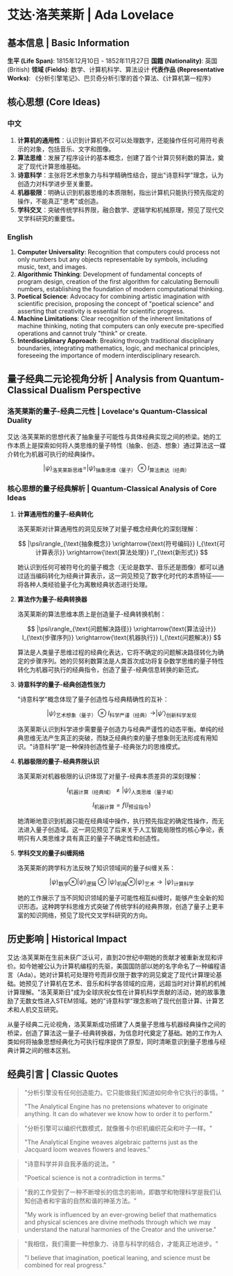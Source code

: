# 艾达·洛芙莱斯 | Ada Lovelace

## 基本信息 | Basic Information

**生平 (Life Span)**: 1815年12月10日 - 1852年11月27日
**国籍 (Nationality)**: 英国 (British)
**领域 (Fields)**: 数学、计算机科学、算法设计
**代表作品 (Representative Works)**: 《分析引擎笔记》、巴贝奇分析引擎的首个算法、《计算机第一程序》

## 核心思想 (Core Ideas)

### 中文
1. **计算机的通用性**：认识到计算机不仅可以处理数字，还能操作任何可用符号表示的对象，包括音乐、文字和图像。
2. **算法思维**：发展了程序设计的基本概念，创建了首个计算贝努利数的算法，奠定了现代计算思维基础。
3. **诗意科学**：主张将艺术想象力与科学精确性结合，提出"诗意科学"理念，认为创造力对科学进步至关重要。
4. **机器极限**：明确认识到机器思维的本质限制，指出计算机只能执行预先指定的操作，不能真正"思考"或创造。
5. **学科交叉**：突破传统学科界限，融合数学、逻辑学和机械原理，预见了现代交叉学科研究的重要性。

### English
1. **Computer Universality**: Recognition that computers could process not only numbers but any objects representable by symbols, including music, text, and images.
2. **Algorithmic Thinking**: Development of fundamental concepts of program design, creation of the first algorithm for calculating Bernoulli numbers, establishing the foundation of modern computational thinking.
3. **Poetical Science**: Advocacy for combining artistic imagination with scientific precision, proposing the concept of "poetical science" and asserting that creativity is essential for scientific progress.
4. **Machine Limitations**: Clear recognition of the inherent limitations of machine thinking, noting that computers can only execute pre-specified operations and cannot truly "think" or create.
5. **Interdisciplinary Approach**: Breaking through traditional disciplinary boundaries, integrating mathematics, logic, and mechanical principles, foreseeing the importance of modern interdisciplinary research.

## 量子经典二元论视角分析 | Analysis from Quantum-Classical Dualism Perspective

### 洛芙莱斯的量子-经典二元性 | Lovelace's Quantum-Classical Duality

艾达·洛芙莱斯的思想代表了抽象量子可能性与具体经典实现之间的桥梁。她的工作本质上是探索如何将人类思维的量子特性（抽象、创造、想象）通过算法这一媒介转化为机器可执行的经典操作。

$$
|\psi\rangle_{\text{洛芙莱斯思维}} = |\psi\rangle_{\text{抽象思维（量子）}} \otimes I_{\text{算法表达（经典）}}
$$

### 核心思想的量子经典解析 | Quantum-Classical Analysis of Core Ideas

1. **计算通用性的量子-经典转化**

   洛芙莱斯对计算通用性的洞见反映了对量子概念经典化的深刻理解：

   $$
   |\psi\rangle_{\text{抽象概念}} \xrightarrow{\text{符号编码}} I_{\text{可计算表示}} \xrightarrow{\text{算法处理}} I'_{\text{新形式}}
   $$

   她认识到任何可被符号化的量子概念（无论是数学、音乐还是图像）都可以通过适当编码转化为经典计算表示，这一洞见预见了数字化时代的本质特征——将各种人类经验量子化为离散经典状态进行处理。

2. **算法作为量子-经典转换器**

   洛芙莱斯的算法思维本质上是创造量子-经典转换机制：

   $$
   |\psi\rangle_{\text{问题解决路径}} \xrightarrow{\text{算法设计}} I_{\text{步骤序列}} \xrightarrow{\text{机器执行}} I_{\text{问题解决}}
   $$

   算法是人类量子思维过程的经典化表达，它将不确定的问题解决路径转化为确定的步骤序列。她的贝努利数算法是人类首次成功将复杂数学思维的量子特性转化为机器可执行的经典指令，创造了量子-经典信息转换的新范式。

3. **诗意科学的量子-经典创造性张力**

   "诗意科学"概念体现了量子创造性与经典精确性的互补：

   $$
   |\psi\rangle_{\text{艺术想象（量子）}} \otimes I_{\text{科学严谨（经典）}} \rightarrow |\psi'\rangle_{\text{创新科学发现}}
   $$

   洛芙莱斯认识到科学进步需要量子创造力与经典严谨性的动态平衡。单纯的经典思维无法产生真正的突破，而缺乏经典约束的量子想象则无法形成有用知识。"诗意科学"是一种保持创造性量子-经典张力的思维模式。

4. **机器极限的量子-经典界限认识**

   洛芙莱斯对机器极限的认识体现了对量子-经典本质差异的深刻理解：

   $$
   I_{\text{机器计算（经典域）}} \neq |\psi\rangle_{\text{人类思维（量子域）}}
   $$

   $$
   I_{\text{机器计算}} = f(I_{\text{预设指令}})
   $$

   她清晰地意识到机器只能在经典域中操作，执行预先指定的确定性操作，而无法进入量子创造域。这一洞见预见了后来关于人工智能局限性的核心争论，表明只有人类思维才具有真正的量子不确定性和创造性。

5. **学科交叉的量子纠缠网络**

   洛芙莱斯的跨学科方法反映了知识领域间的量子纠缠关系：

   $$
   |\psi\rangle_{\text{数学}} \otimes |\psi\rangle_{\text{逻辑}} \otimes |\psi\rangle_{\text{机械}} \otimes |\psi\rangle_{\text{艺术}} \rightarrow |\psi\rangle_{\text{计算科学}}
   $$

   她的工作展示了当不同知识领域的量子可能性相互纠缠时，能够产生全新的知识形态。这种跨学科思维方式突破了传统学科的经典界限，创造了量子上更丰富的知识网络，预见了现代交叉学科研究的方向。

## 历史影响 | Historical Impact

艾达·洛芙莱斯在生前未获广泛认可，直到20世纪中期她的贡献才被重新发现和评价。如今她被公认为计算机编程的先驱，美国国防部以她的名字命名了一种编程语言（Ada）。她对计算机可处理符号而非仅限于数字的洞见奠定了现代计算理论基础。她预见了计算机在艺术、音乐和科学各领域的应用，远超当时对计算机的机械计算理解。"洛芙莱斯日"成为全球庆祝女性在计算机科学贡献的活动，她的故事激励了无数女性进入STEM领域。她的"诗意科学"理念影响了现代创意计算、计算艺术和人机交互研究。

从量子经典二元论视角，洛芙莱斯成功搭建了人类量子思维与机器经典操作之间的桥梁，创造了算法这一量子-经典转换器，为信息时代奠定了基础。她的工作为人类如何将抽象思想经典化为可执行程序提供了原型，同时清晰意识到量子思维与经典计算之间的根本区别。

## 经典引言 | Classic Quotes

> "分析引擎没有任何创造能力。它只能做我们知道如何命令它执行的事情。"
>
> "The Analytical Engine has no pretensions whatever to originate anything. It can do whatever we know how to order it to perform."

> "分析引擎可以编织代数模式，就像雅卡尔织机编织花朵和叶子一样。"
>
> "The Analytical Engine weaves algebraic patterns just as the Jacquard loom weaves flowers and leaves."

> "诗意科学并非自我矛盾的说法。"
>
> "Poetical science is not a contradiction in terms."

> "我的工作受到了一种不断增长的信念的影响，即数学和物理科学是我们认知创造者和宇宙的自然和谐的神圣方法。"
>
> "My work is influenced by an ever-growing belief that mathematics and physical sciences are divine methods through which we may understand the natural harmonies of the Creator and the universe."

> "我相信，我们需要一种想象力、诗意与科学的结合，才能真正地进步。"
>
> "I believe that imagination, poetical leaning, and science must be combined for real progress."